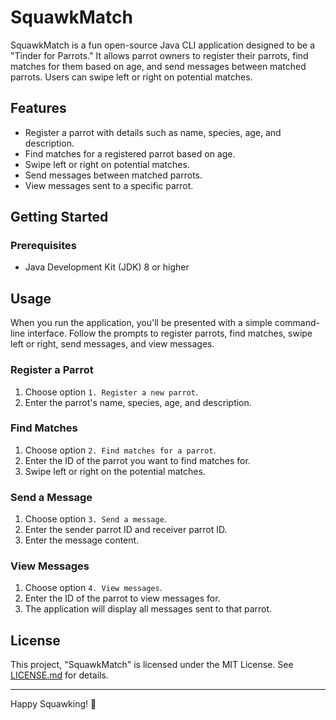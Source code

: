 # SquawkMatch

SquawkMatch is a fun open-source Java CLI application designed to be a "Tinder for Parrots." It allows parrot owners to register their parrots, find matches for them based on age, and send messages between matched parrots. Users can swipe left or right on potential matches.

## Features

- Register a parrot with details such as name, species, age, and description.
- Find matches for a registered parrot based on age.
- Swipe left or right on potential matches.
- Send messages between matched parrots.
- View messages sent to a specific parrot.

## Getting Started

### Prerequisites

- Java Development Kit (JDK) 8 or higher

## Usage

When you run the application, you'll be presented with a simple command-line interface. Follow the prompts to register parrots, find matches, swipe left or right, send messages, and view messages.

### Register a Parrot

1. Choose option `1. Register a new parrot`.
2. Enter the parrot's name, species, age, and description.

### Find Matches

1. Choose option `2. Find matches for a parrot`.
2. Enter the ID of the parrot you want to find matches for.
3. Swipe left or right on the potential matches.

### Send a Message

1. Choose option `3. Send a message`.
2. Enter the sender parrot ID and receiver parrot ID.
3. Enter the message content.

### View Messages

1. Choose option `4. View messages`.
2. Enter the ID of the parrot to view messages for.
3. The application will display all messages sent to that parrot.

## License

This project, "SquawkMatch" is licensed under the MIT License. See [LICENSE.md](LICENSE.md) for details.

---

Happy Squawking! 🦜

<!-- MADE WITH ❤️ BY Ab20zip -->
